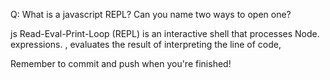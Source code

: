 Q: What is a javascript REPL? Can you name two ways to open one?

js Read-Eval-Print-Loop (REPL) is an interactive shell that processes Node.  expressions. , evaluates the result of interpreting the line of code,



Remember to commit and push when you're finished!